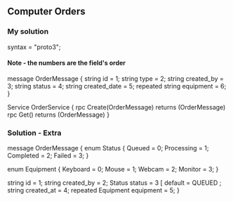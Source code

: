 ## Computer Orders
### My solution
syntax = "proto3";
#### Note - the numbers are the field's order
message OrderMessage {
 string id = 1;
 string type = 2;
 string created_by = 3;
 string status = 4;
 string created_date = 5;
 repeated string equipment = 6;
}

Service OrderService {
  rpc Create(OrderMessage) returns (OrderMessage)
  rpc Get() returns (OrderMessage)
}
### Solution - Extra
message OrderMessage {
 enum Status {
    Queued = 0;
    Processing = 1;
    Completed = 2;
    Failed = 3;
  }

  enum Equipment {
    Keyboard = 0;
    Mouse = 1;
    Webcam = 2;
    Monitor = 3;
  }

  string id = 1;
  string created_by = 2;
  Status status = 3 [ default = QUEUED ;
  string created_at = 4;
  repeated Equipment equipment = 5;
}

